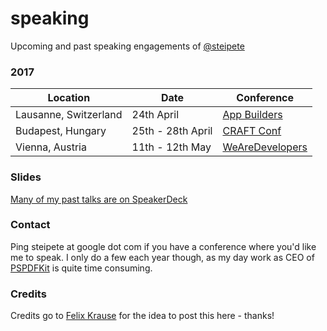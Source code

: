 # speaking
Upcoming and past speaking engagements of [@steipete](https://twitter.com/steipete)

### 2017

Location | Date | Conference
---------|------|------------
Lausanne, Switzerland | 24th April | [App Builders](https://www.appbuilders.ch/)
Budapest, Hungary | 25th - 28th April | [CRAFT Conf](https://craft-conf.com/)
Vienna, Austria | 11th - 12th May | [WeAreDevelopers](http://www.wearedevelopers.org/)

### Slides

[Many of my past talks are on SpeakerDeck](https://speakerdeck.com/steipete)

### Contact

Ping steipete at google dot com if you have a conference where you'd like me to speak. I only do a few each year though, as my day work as CEO of [PSPDFKit](https://pspdfkit.com) is quite time consuming.

### Credits

Credits go to [Felix Krause](https://github.com/krausefx/speaking) for the idea to post this here - thanks!

